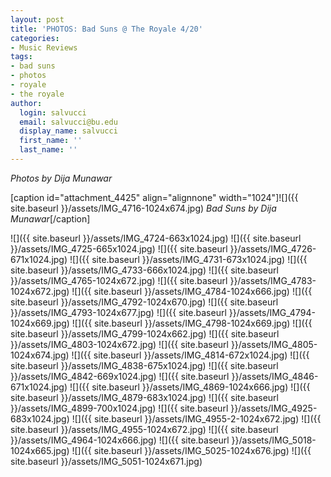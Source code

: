 ```yaml
---
layout: post
title: 'PHOTOS: Bad Suns @ The Royale 4/20'
categories:
- Music Reviews
tags:
- bad suns
- photos
- royale
- the royale
author:
  login: salvucci
  email: salvucci@bu.edu
  display_name: salvucci
  first_name: ''
  last_name: ''
---
```

_Photos by Dija Munawar_

\[caption id="attachment\_4425" align="alignnone" width="1024"\]![]({{ site.baseurl }}/assets/IMG_4716-1024x674.jpg) _Bad Suns by Dija Munawar_\[/caption\]

![]({{ site.baseurl }}/assets/IMG_4724-663x1024.jpg) ![]({{ site.baseurl }}/assets/IMG_4725-665x1024.jpg) ![]({{ site.baseurl }}/assets/IMG_4726-671x1024.jpg) ![]({{ site.baseurl }}/assets/IMG_4731-673x1024.jpg) ![]({{ site.baseurl }}/assets/IMG_4733-666x1024.jpg) ![]({{ site.baseurl }}/assets/IMG_4765-1024x672.jpg) ![]({{ site.baseurl }}/assets/IMG_4783-1024x672.jpg) ![]({{ site.baseurl }}/assets/IMG_4784-1024x666.jpg) ![]({{ site.baseurl }}/assets/IMG_4792-1024x670.jpg) ![]({{ site.baseurl }}/assets/IMG_4793-1024x677.jpg) ![]({{ site.baseurl }}/assets/IMG_4794-1024x669.jpg) ![]({{ site.baseurl }}/assets/IMG_4798-1024x669.jpg) ![]({{ site.baseurl }}/assets/IMG_4799-1024x662.jpg) ![]({{ site.baseurl }}/assets/IMG_4803-1024x672.jpg) ![]({{ site.baseurl }}/assets/IMG_4805-1024x674.jpg) ![]({{ site.baseurl }}/assets/IMG_4814-672x1024.jpg) ![]({{ site.baseurl }}/assets/IMG_4838-675x1024.jpg) ![]({{ site.baseurl }}/assets/IMG_4842-669x1024.jpg) ![]({{ site.baseurl }}/assets/IMG_4846-671x1024.jpg) ![]({{ site.baseurl }}/assets/IMG_4869-1024x666.jpg) ![]({{ site.baseurl }}/assets/IMG_4879-683x1024.jpg) ![]({{ site.baseurl }}/assets/IMG_4899-700x1024.jpg) ![]({{ site.baseurl }}/assets/IMG_4925-683x1024.jpg) ![]({{ site.baseurl }}/assets/IMG_4955-2-1024x672.jpg) ![]({{ site.baseurl }}/assets/IMG_4955-1024x672.jpg) ![]({{ site.baseurl }}/assets/IMG_4964-1024x666.jpg) ![]({{ site.baseurl }}/assets/IMG_5018-1024x665.jpg) ![]({{ site.baseurl }}/assets/IMG_5025-1024x676.jpg) ![]({{ site.baseurl }}/assets/IMG_5051-1024x671.jpg)